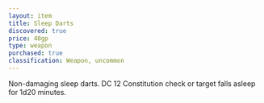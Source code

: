 ```yaml
---
layout: item
title: Sleep Darts
discovered: true
price: 40gp
type: weapon
purchased: true
classification: Weapon, uncommon
---
```

Non-damaging sleep darts. DC 12 Constitution check or target falls asleep for 1d20 minutes.
